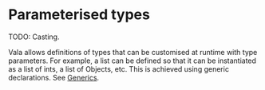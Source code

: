 # Parameterised types

TODO: Casting.

Vala allows definitions of types that can be customised at runtime with type parameters. For example, a list can be defined so that it can be instantiated as a list of ints, a list of Objects, etc. This is achieved using generic declarations. See
[Generics](http://wiki.gnome.org/action/show/Projects/Vala/Manual/Export/Projects/Vala/Manual/Generics#).
